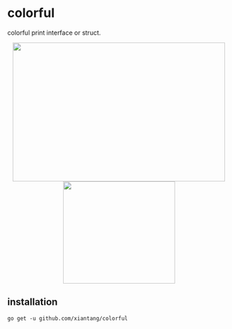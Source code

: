 # colorful

colorful print interface or struct.

<div align=center><img width="480" height="314" src="https://user-images.githubusercontent.com/34479567/113851185-d4403680-97cd-11eb-9697-92a4230d70b8.png"/></div>
<div align=center><img width="253" height="231" src="https://user-images.githubusercontent.com/34479567/113851072-b1158700-97cd-11eb-93f2-f345920f265b.png"/></div>

## installation
`go get -u github.com/xiantang/colorful`
